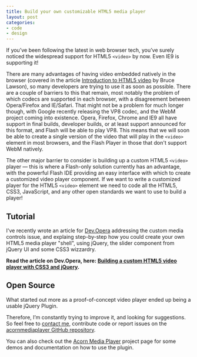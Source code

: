 ```yaml
---
title: Build your own customizable HTML5 media player
layout: post
categories: 
- code
- design
---
```


If you’ve been following the latest in web browser tech, you’ve surely noticed the widespread support for HTML5 `<video>` by now. Even IE9 is supporting it! 

There are many advantages of having video embedded natively in the browser (covered in the article [Introduction to HTML5 video](http://dev.opera.com/articles/view/introduction-html5-video/) by Bruce Lawson), so many developers are trying to use it as soon as possible. There are a couple of barriers to this that remain, most notably the problem of which codecs are supported in each browser, with a disagreement between Opera/Firefox and IE/Safari. That might not be a problem for much longer though, with Google recently releasing the VP8 codec, and the WebM project coming into existence. Opera, Firefox, Chrome and IE9 all have support in final builds, developer builds, or at least support announced for this format, and Flash will be able to play VP8. This means that we will soon be able to create a single version of the video that will play in the `<video>` element in most browsers, and the Flash Player in those that don't support WebM natively.

The other major barrier to consider is building up a custom HTML5 `<video>` player — this is where a Flash-only solution currently has an advantage, with the powerful Flash IDE providing an easy interface with which to create a customized video player component. If we want to write a customized player for the HTML5 `<video>` element we need to code all the HTML5, CSS3, JavaScript, and any other open standards we want to use to build a player!

Tutorial
--------
I've recently wrote an article for [Dev.Opera](http://dev.opera.com/) addressing the custom media controls issue, and explaing step-by-step how you could create your own HTML5 media player "shell", using jQuery, the slider component from jQuery UI and some CSS3 wizzardry. 

**Read the article on Dev.Opera, here: [Building a custom HTML5 video player with CSS3 and jQuery](http://dev.opera.com/articles/view/custom-html5-video-player-with-css3-and-jquery/).**

Open Source
-----------
What started out more as a proof-of-concept video player ended up being a usable jQuery Plugin. 

Therefore, I’m constantly trying to improve it, and looking for suggestions. So feel free to [contact me](mailto:contact@ghinda.net), contribute code or report issues on the [acornmediaplayer GitHub repository](https://github.com/ghinda/acornmediaplayer/).

You can also check out the [Acorn Media Player](http://ghinda.net/acornmediaplayer/) project page for some demos and documentation on how to use the plugin.